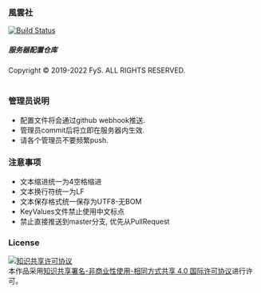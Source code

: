 ### 風雲社
[![Build Status](https://travis-ci.com/fys-csgo/servers-config.svg?branch=master)](https://travis-ci.com/fys-csgo/servers-config)
##### 服务器配置仓库  
Copyright © 2019-2022 FyS. ALL RIGHTS RESERVED.  
<br />
  
### 管理员说明
- 配置文件将会通过github webhook推送.
- 管理员commit后将立即在服务器内生效.
- 请各个管理员不要频繁push.
  
  
### 注意事项
- 文本缩进统一为4空格缩进
- 文本换行符统一为LF
- 文本保存格式统一保存为UTF8-无BOM
- KeyValues文件禁止使用中文标点
- 禁止直接推送到master分支, 优先从PullRequest
  
  
### License
<a rel="license" href="http://creativecommons.org/licenses/by-nc-sa/4.0/"><img alt="知识共享许可协议" style="border-width:0" src="https://i.creativecommons.org/l/by-nc-sa/4.0/88x31.png" /></a><br />本作品采用<a rel="license" href="http://creativecommons.org/licenses/by-nc-sa/4.0/">知识共享署名-非商业性使用-相同方式共享 4.0 国际许可协议</a>进行许可。
